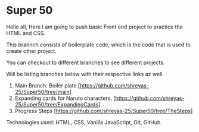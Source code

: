 # Super 50

Hello all, Here I am going to push basic Front end project to practice the HTML and CSS.

This brannch consists of boilerplate code, which is the code that is used to create other project.

You can checkout to different branches to see different projects.

Will be listing branches below with their respective links az well.

1. Main Branch: Boiler plate [https://github.com/shreyas-25/Super50/tree/main]
2. Expanding cards for Naruto characters. [https://github.com/shreyas-25/Super50/tree/ExpandingCards]
3. Progress Steps [https://github.com/shreyas-25/Super50/tree/TheSteps]

Technologies used: HTML, CSS, Vanilla JavaScript, Git, GitHub.
